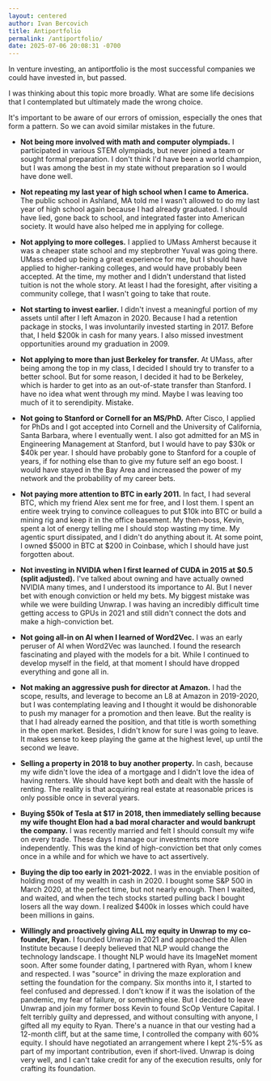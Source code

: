 ```yaml
---
layout: centered
author: Ivan Bercovich
title: Antiportfolio
permalink: /antiportfolio/
date: 2025-07-06 20:08:31 -0700
---
```


In venture investing, an antiportfolio is the most successful companies we could have invested in, but passed.

I was thinking about this topic more broadly. What are some life decisions that I contemplated but ultimately made the wrong choice.

It's important to be aware of our errors of omission, especially the ones that form a pattern. So we can avoid similar mistakes in the future.

- **Not being more involved with math and computer olympiads.** I participated in various STEM olympiads, but never joined a team or sought formal preparation. I don't think I'd have been a world champion, but I was among the best in my state without preparation so I would have done well.

- **Not repeating my last year of high school when I came to America.** The public school in Ashland, MA told me I wasn't allowed to do my last year of high school again because I had already graduated. I should have lied, gone back to school, and integrated faster into American society. It would have also helped me in applying for college.

- **Not applying to more colleges.** I applied to UMass Amherst because it was a cheaper state school and my stepbrother Yuval was going there. UMass ended up being a great experience for me, but I should have applied to higher-ranking colleges, and would have probably been accepted. At the time, my mother and I didn't understand that listed tuition is not the whole story. At least I had the foresight, after visiting a community college, that I wasn't going to take that route.

- **Not starting to invest earlier.** I didn't invest a meaningful portion of my assets until after I left Amazon in 2020. Because I had a retention package in stocks, I was involuntarily invested starting in 2017. Before that, I held $200k in cash for many years. I also missed investment opportunities around my graduation in 2009.

- **Not applying to more than just Berkeley for transfer.** At UMass, after being among the top in my class, I decided I should try to transfer to a better school. But for some reason, I decided it had to be Berkeley, which is harder to get into as an out-of-state transfer than Stanford. I have no idea what went through my mind. Maybe I was leaving too much of it to serendipity. Mistake.

- **Not going to Stanford or Cornell for an MS/PhD.** After Cisco, I applied for PhDs and I got accepted into Cornell and the University of California, Santa Barbara, where I eventually went. I also got admitted for an MS in Engineering Management at Stanford, but I would have to pay $30k or $40k per year. I should have probably gone to Stanford for a couple of years, if for nothing else than to give my future self an ego boost. I would have stayed in the Bay Area and increased the power of my network and the probability of my career bets.

- **Not paying more attention to BTC in early 2011.** In fact, I had several BTC, which my friend Alex sent me for free, and I lost them. I spent an entire week trying to convince colleagues to put $10k into BTC or build a mining rig and keep it in the office basement. My then-boss, Kevin, spent a lot of energy telling me I should stop wasting my time. My agentic spurt dissipated, and I didn't do anything about it. At some point, I owned $5000 in BTC at $200 in Coinbase, which I should have just forgotten about.

- **Not investing in NVIDIA when I first learned of CUDA in 2015 at $0.5 (split adjusted).** I've talked about owning and have actually owned NVIDIA many times, and I understood its importance to AI. But I never bet with enough conviction or held my bets. My biggest mistake was while we were building Unwrap. I was having an incredibly difficult time getting access to GPUs in 2021 and still didn't connect the dots and make a high-conviction bet.

- **Not going all-in on AI when I learned of Word2Vec.** I was an early peruser of AI when Word2Vec was launched. I found the research fascinating and played with the models for a bit. While I continued to develop myself in the field, at that moment I should have dropped everything and gone all in.

- **Not making an aggressive push for director at Amazon.** I had the scope, results, and leverage to become an L8 at Amazon in 2019-2020, but I was contemplating leaving and I thought it would be dishonorable to push my manager for a promotion and then leave. But the reality is that I had already earned the position, and that title is worth something in the open market. Besides, I didn't know for sure I was going to leave. It makes sense to keep playing the game at the highest level, up until the second we leave.

- **Selling a property in 2018 to buy another property.** In cash, because my wife didn't love the idea of a mortgage and I didn't love the idea of having renters. We should have kept both and dealt with the hassle of renting. The reality is that acquiring real estate at reasonable prices is only possible once in several years.

- **Buying $50k of Tesla at $17 in 2018, then immediately selling because my wife thought Elon had a bad moral character and would bankrupt the company.** I was recently married and felt I should consult my wife on every trade. These days I manage our investments more independently. This was the kind of high-conviction bet that only comes once in a while and for which we have to act assertively.

- **Buying the dip too early in 2021-2022.** I was in the enviable position of holding most of my wealth in cash in 2020. I bought some S&P 500 in March 2020, at the perfect time, but not nearly enough. Then I waited, and waited, and when the tech stocks started pulling back I bought losers all the way down. I realized $400k in losses which could have been millions in gains.

- **Willingly and proactively giving ALL my equity in Unwrap to my co-founder, Ryan.** I founded Unwrap in 2021 and approached the Allen Institute because I deeply believed that NLP would change the technology landscape. I thought NLP would have its ImageNet moment soon. After some founder dating, I partnered with Ryan, whom I knew and respected. I was "source" in driving the maze exploration and setting the foundation for the company. Six months into it, I started to feel confused and depressed. I don't know if it was the isolation of the pandemic, my fear of failure, or something else. But I decided to leave Unwrap and join my former boss Kevin to found ScOp Venture Capital. I felt terribly guilty and depressed, and without consulting with anyone, I gifted all my equity to Ryan. There's a nuance in that our vesting had a 12-month cliff, but at the same time, I controlled the company with 60% equity. I should have negotiated an arrangement where I kept 2%-5% as part of my important contribution, even if short-lived. Unwrap is doing very well, and I can't take credit for any of the execution results, only for crafting its foundation.
